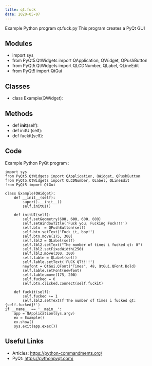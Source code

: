 ```yaml
---
title: qt.fuck
date: 2020-05-07
---
```

Example Python program qt.fuck.py
This program creates a PyQt GUI

## Modules

* import sys
* from PyQt5.QtWidgets import QApplication, QWidget, QPushButton
* from PyQt5.QtWidgets import QLCDNumber, QLabel, QLineEdit
* from PyQt5 import QtGui

## Classes

* class Example(QWidget):

## Methods

* def __init__(self):
* def initUI(self):
* def fuckit(self):

## Code

Example Python PyQt program :

    import sys
    from PyQt5.QtWidgets import QApplication, QWidget, QPushButton
    from PyQt5.QtWidgets import QLCDNumber, QLabel, QLineEdit
    from PyQt5 import QtGui
    
    class Example(QWidget):
        def __init__(self):
            super().__init__()
            self.initUI()
    
        def initUI(self):
            self.setGeometry(600, 600, 600, 600)
            self.setWindowTitle('Fuck you, Fucking Fuck!!!')
            self.btn  = QPushButton(self)
            self.btn.setText('Fuck it, boy!')
            self.btn.move(175, 300)
            self.lbl2 = QLabel(self)
            self.lbl2.setText("The number of times i fucked qt: 0")
            self.lbl2.setFixedWidth(250)
            self.lbl2.move(300, 300)
            self.lable = QLabel(self)
            self.lable.setText('FUCK QT!!!!')
            newfont = QtGui.QFont("Times", 48, QtGui.QFont.Bold)
            self.lable.setFont(newfont)
            self.lable.move(175, 200)
            self.fucked = 0
            self.btn.clicked.connect(self.fuckit)
    
        def fuckit(self):
            self.fucked += 1
            self.lbl2.setText(f'The number of times i fucked qt: {self.fucked}!')
    if __name__ == '__main__':
        app = QApplication(sys.argv)
        ex = Example()
        ex.show()
        sys.exit(app.exec())
        

## Useful Links

- Articles: https://python-commandments.org/
- PyQt: https://pythonpyqt.com/
